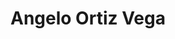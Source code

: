 ---
title: Angelo Ortiz Vega
bio: |
  Angelo Ortiz Vega: Estudiante de Ingeniería en Computadores, Profesor de UX Design, entusiasta de la tecnología y la IA, escritor curioso. 
bio2nd: |
  Actualmente estoy estudiando la carrera de Ingeniería en Computadores en el Instituto Tecnológico de Costa Rica. Ingeniería en Computadores se basa en las ciencias y tecnologías que permiten el diseño, construcción, implementación y mantenimiento de componentes de sistemas informáticos tanto en hardware como en software. También trabajo como profesor de Diseño UX e Inteligencia Artificial en la Universidad Creativa.
bio3er: | 
  Cuando no estoy frente a la computadora, suelo caminar, leer, salir con mis amigos o hacer playtlists en Spotify. Tengo este espacio en esta web para compartir algunas de las cosas que estoy haciendo, pensando o investigando.
bio4th: |
  Si tienes alguna pregunta o simplemente quieres saludar, ¡haré todo lo posible para responderte! Correo Electrónico: angelo@angelortizv.com 
avatar: /uploads/angelortizv.jpeg
featured: true
social:
  - title: github
    url: https://github.com/angelortizv
  - title: instagram
    url: https://instagram.com/angelortizv
  - title: linkedin
    url: https://linkedin.com/angelortizv
---